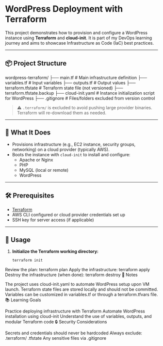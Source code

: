 # WordPress Deployment with Terraform

This project demonstrates how to provision and configure a WordPress instance using **Terraform** and **cloud-init**. It is part of my DevOps learning journey and aims to showcase Infrastructure as Code (IaC) best practices.

---

## 📦 Project Structure

wordpress-terraform/
├── main.tf # Main infrastructure definition
├── variables.tf # Input variables
├── outputs.tf # Output values
├── terraform.tfstate # Terraform state file (not versioned)
├── terraform.tfstate.backup
├── cloud-init.yaml # Instance initialization script for WordPress
├── .gitignore # Files/folders excluded from version control


> ⚠️ `.terraform/` is excluded to avoid pushing large provider binaries. Terraform will re-download them as needed.

---

## 🚀 What It Does

- Provisions infrastructure (e.g., EC2 instance, security groups, networking) on a cloud provider (typically AWS).
- Boots the instance with `cloud-init` to install and configure:
  - Apache or Nginx
  - PHP
  - MySQL (local or remote)
  - WordPress

---

## 🛠 Prerequisites

- [Terraform](https://www.terraform.io/downloads.html)
- AWS CLI configured or cloud provider credentials set up
- SSH key for server access (if applicable)

---

## 🔧 Usage

1. **Initialize the Terraform working directory:**

   ```bash
   terraform init
Review the plan:
terraform plan
Apply the infrastructure:
terraform apply
Destroy the infrastructure (when done):
terraform destroy
📄 Notes

The project uses cloud-init.yaml to automate WordPress setup upon VM launch.
Terraform state files are stored locally and should not be committed.
Variables can be customized in variables.tf or through a terraform.tfvars file.
📚 Learning Goals

Practice deploying infrastructure with Terraform
Automate WordPress installation using cloud-init
Understand the use of variables, outputs, and modular Terraform code
🔒 Security Considerations

Secrets and credentials should never be hardcoded
Always exclude:
.terraform/
.tfstate
Any sensitive files via .gitignore
